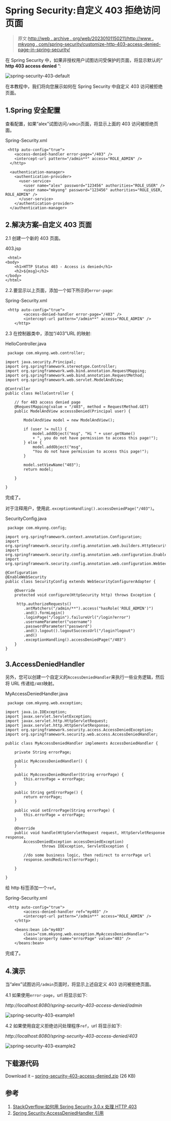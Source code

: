# Spring Security:自定义 403 拒绝访问页面

> 原文:[http://web . archive . org/web/20230101150211/http://www . mkyong . com/spring-security/customize-http-403-access-denied-page-in-spring-security/](http://web.archive.org/web/20230101150211/http://www.mkyong.com/spring-security/customize-http-403-access-denied-page-in-spring-security/)

在 Spring Security 中，如果非授权用户试图访问受保护的页面，将显示默认的“ **http 403 access denied** ”:

![spring-security-403-default](../Images/80eaead11a7e753f9a71eb75d7ceaa8d.png)

在本教程中，我们将向您展示如何在 Spring Security 中自定义 403 访问被拒绝页面。

## 1.Spring 安全配置

查看配置，如果“alex”试图访问`/admin`页面，将显示上面的 403 访问被拒绝页面。

Spring-Security.xml

```
 <http auto-config="true">
	<access-denied-handler error-page="/403" />
	<intercept-url pattern="/admin**" access="ROLE_ADMIN" />
  </http>

  <authentication-manager>
	<authentication-provider>
	  <user-service>
		<user name="alex" password="123456" authorities="ROLE_USER" />
		<user name="mkyong" password="123456" authorities="ROLE_USER, ROLE_ADMIN" />
	  </user-service>
	</authentication-provider>
  </authentication-manager> 
```

## 2.解决方案–自定义 403 页面

2.1 创建一个新的 403 页面。

403.jsp

```
 <html>
<body>
	<h1>HTTP Status 403 - Access is denied</h1>
	<h2>${msg}</h2>
</body>
</html> 
```

2.2.要显示以上页面，添加一个如下所示的`error-page`:

Spring-Security.xml

```
 <http auto-config="true">
		<access-denied-handler error-page="/403" />
		<intercept-url pattern="/admin**" access="ROLE_ADMIN" />
	</http> 
```

2.3 在控制器类中，添加“/403”URL 的映射:

HelloController.java

```
 package com.mkyong.web.controller;

import java.security.Principal;
import org.springframework.stereotype.Controller;
import org.springframework.web.bind.annotation.RequestMapping;
import org.springframework.web.bind.annotation.RequestMethod;
import org.springframework.web.servlet.ModelAndView;

@Controller
public class HelloController {

	// for 403 access denied page
	@RequestMapping(value = "/403", method = RequestMethod.GET)
	public ModelAndView accesssDenied(Principal user) {

		ModelAndView model = new ModelAndView();

		if (user != null) {
			model.addObject("msg", "Hi " + user.getName() 
			+ ", you do not have permission to access this page!");
		} else {
			model.addObject("msg", 
			"You do not have permission to access this page!");
		}

		model.setViewName("403");
		return model;

	}

} 
```

完成了。

对于注释用户，使用此`.exceptionHandling().accessDeniedPage("/403")`。

SecurityConfig.java

```
 package com.mkyong.config;

import org.springframework.context.annotation.Configuration;
import org.springframework.security.config.annotation.web.builders.HttpSecurity;
import org.springframework.security.config.annotation.web.configuration.EnableWebSecurity;
import org.springframework.security.config.annotation.web.configuration.WebSecurityConfigurerAdapter;

@Configuration
@EnableWebSecurity
public class SecurityConfig extends WebSecurityConfigurerAdapter {

	@Override
	protected void configure(HttpSecurity http) throws Exception {

	 http.authorizeRequests()
	    .antMatchers("/admin/**").access("hasRole('ROLE_ADMIN')")
	    .and().formLogin()
		.loginPage("/login").failureUrl("/login?error")
		.usernameParameter("username")
		.passwordParameter("password")
	    .and().logout().logoutSuccessUrl("/login?logout")
	    .and()
		.exceptionHandling().accessDeniedPage("/403")
	}
} 
```

## 3.AccessDeniedHandler

另外，您可以创建一个自定义的`AccessDeniedHandler`来执行一些业务逻辑，然后将 URL 传递给`/403`映射。

MyAccessDeniedHandler.java

```
 package com.mkyong.web.exception;

import java.io.IOException;
import javax.servlet.ServletException;
import javax.servlet.http.HttpServletRequest;
import javax.servlet.http.HttpServletResponse;
import org.springframework.security.access.AccessDeniedException;
import org.springframework.security.web.access.AccessDeniedHandler;

public class MyAccessDeniedHandler implements AccessDeniedHandler {

	private String errorPage;

	public MyAccessDeniedHandler() {
	}

	public MyAccessDeniedHandler(String errorPage) {
		this.errorPage = errorPage;
	}

	public String getErrorPage() {
		return errorPage;
	}

	public void setErrorPage(String errorPage) {
		this.errorPage = errorPage;
	}

	@Override
	public void handle(HttpServletRequest request, HttpServletResponse response,
		AccessDeniedException accessDeniedException) 
                throws IOException, ServletException {

		//do some business logic, then redirect to errorPage url
		response.sendRedirect(errorPage);

	}

} 
```

给 http 标签添加一个`ref`。

Spring-Security.xml

```
 <http auto-config="true">
		<access-denied-handler ref="my403" />
		<intercept-url pattern="/admin**" access="ROLE_ADMIN" />
	</http>

	<beans:bean id="my403"
		class="com.mkyong.web.exception.MyAccessDeniedHandler">
		<beans:property name="errorPage" value="403" />
	</beans:bean> 
```

完成了。

## 4.演示

当“alex”试图访问`/admin`页面时，将显示上述自定义 403 访问被拒绝页面。

4.1 如果使用`error-page`，url 将显示如下:

*http://localhost:8080/spring-security-403-access-denied/admin*

![spring-security-403-example1](../Images/907b7ea7919dfb98d28d2387c654bb7b.png)

4.2 如果使用自定义拒绝访问处理程序`ref`，url 将显示如下:

*http://localhost:8080/spring-security-403-access-denied/403*

![spring-security-403-example2](../Images/fb79fa5e48ee2543ce64fd02e4ad3b7f.png)

## 下载源代码

Download it – [spring-security-403-access-denied.zip](http://web.archive.org/web/20220402162518/http://www.mkyong.com/wp-content/uploads/2011/08/spring-security-403-access-denied.zip) (26 KB)

## 参考

1.  [StackOverflow:如何用 Spring Security 3.0.x 处理 HTTP 403](http://web.archive.org/web/20220402162518/https://stackoverflow.com/questions/4186697/how-to-handle-http-403-with-spring-security-3-0-x)
2.  [Spring Security:AccessDeniedHandler 引用](http://web.archive.org/web/20220402162518/https://docs.spring.io/spring-security/site/docs/3.0.8.RELEASE/apidocs/org/springframework/security/web/access/AccessDeniedHandler.html)

<input type="hidden" id="mkyong-current-postId" value="10084">